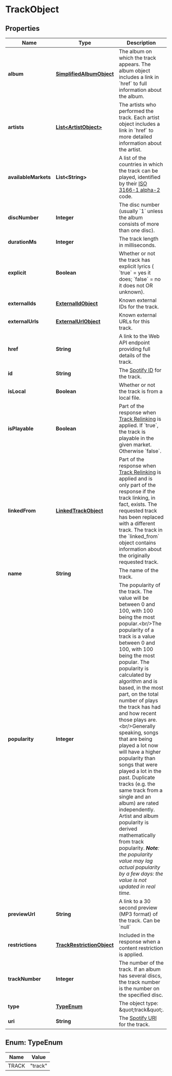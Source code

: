 

# TrackObject

## Properties

Name | Type | Description | Notes
------------ | ------------- | ------------- | -------------
**album** | [**SimplifiedAlbumObject**](SimplifiedAlbumObject.md) | The album on which the track appears. The album object includes a link in &#x60;href&#x60; to full information about the album.  |  [optional]
**artists** | [**List&lt;ArtistObject&gt;**](ArtistObject.md) | The artists who performed the track. Each artist object includes a link in &#x60;href&#x60; to more detailed information about the artist.  |  [optional]
**availableMarkets** | **List&lt;String&gt;** | A list of the countries in which the track can be played, identified by their [ISO 3166-1 alpha-2](http://en.wikipedia.org/wiki/ISO_3166-1_alpha-2) code.  |  [optional]
**discNumber** | **Integer** | The disc number (usually &#x60;1&#x60; unless the album consists of more than one disc).  |  [optional]
**durationMs** | **Integer** | The track length in milliseconds.  |  [optional]
**explicit** | **Boolean** | Whether or not the track has explicit lyrics ( &#x60;true&#x60; &#x3D; yes it does; &#x60;false&#x60; &#x3D; no it does not OR unknown).  |  [optional]
**externalIds** | [**ExternalIdObject**](ExternalIdObject.md) | Known external IDs for the track.  |  [optional]
**externalUrls** | [**ExternalUrlObject**](ExternalUrlObject.md) | Known external URLs for this track.  |  [optional]
**href** | **String** | A link to the Web API endpoint providing full details of the track.  |  [optional]
**id** | **String** | The [Spotify ID](/documentation/web-api/#spotify-uris-and-ids) for the track.  |  [optional]
**isLocal** | **Boolean** | Whether or not the track is from a local file.  |  [optional]
**isPlayable** | **Boolean** | Part of the response when [Track Relinking](/documentation/general/guides/track-relinking-guide/) is applied. If &#x60;true&#x60;, the track is playable in the given market. Otherwise &#x60;false&#x60;.  |  [optional]
**linkedFrom** | [**LinkedTrackObject**](LinkedTrackObject.md) | Part of the response when [Track Relinking](/documentation/general/guides/track-relinking-guide/) is applied and is only part of the response if the track linking, in fact, exists. The requested track has been replaced with a different track. The track in the &#x60;linked_from&#x60; object contains information about the originally requested track. |  [optional]
**name** | **String** | The name of the track.  |  [optional]
**popularity** | **Integer** | The popularity of the track. The value will be between 0 and 100, with 100 being the most popular.&lt;br/&gt;The popularity of a track is a value between 0 and 100, with 100 being the most popular. The popularity is calculated by algorithm and is based, in the most part, on the total number of plays the track has had and how recent those plays are.&lt;br/&gt;Generally speaking, songs that are being played a lot now will have a higher popularity than songs that were played a lot in the past. Duplicate tracks (e.g. the same track from a single and an album) are rated independently. Artist and album popularity is derived mathematically from track popularity. _**Note**: the popularity value may lag actual popularity by a few days: the value is not updated in real time._  |  [optional]
**previewUrl** | **String** | A link to a 30 second preview (MP3 format) of the track. Can be &#x60;null&#x60;  |  [optional]
**restrictions** | [**TrackRestrictionObject**](TrackRestrictionObject.md) | Included in the response when a content restriction is applied.  |  [optional]
**trackNumber** | **Integer** | The number of the track. If an album has several discs, the track number is the number on the specified disc.  |  [optional]
**type** | [**TypeEnum**](#TypeEnum) | The object type: \&quot;track\&quot;.  |  [optional]
**uri** | **String** | The [Spotify URI](/documentation/web-api/#spotify-uris-and-ids) for the track.  |  [optional]



## Enum: TypeEnum

Name | Value
---- | -----
TRACK | &quot;track&quot;



